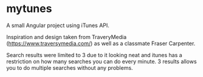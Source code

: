 # mytunes
A small Angular project using iTunes API.

Inspiration and design taken from TraveryMedia (https://www.traversymedia.com/)
as well as a classmate Fraser Carpenter.

Search results were limited to 3 due to it looking neat and itunes has a restriction on how many searches you can do
every minute. 3 results allows you to do multiple searches without any problems.
